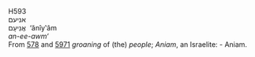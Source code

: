 H593  
אניעם  
אֲנִיעָם ‎ ‘ănı̂y‛âm  
*an-ee-awm‘*  
From [578](h0578) and [5971](h5971) *groaning* of (the) *people*;
*Aniam*, an Israelite: - Aniam.  

